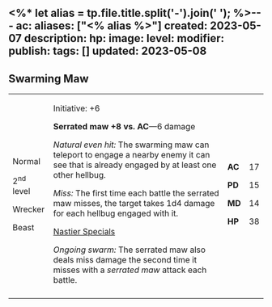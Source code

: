 <%* let alias = tp.file.title.split('-').join(' '); %>---
ac: 
aliases: ["<% alias %>"]
created: 2023-05-07
description: 
hp: 
image: 
level: 
modifier: 
publish: 
tags: []
updated: 2023-05-08
---

## Swarming Maw

<table>
<colgroup>
<col style="width: 16%" />
<col style="width: 72%" />
<col style="width: 5%" />
<col style="width: 5%" />
</colgroup>
<tbody>
<tr class="odd">
<td><p>Normal</p>
<p>2<sup>nd</sup> level</p>
<p>Wrecker</p>
<p>Beast</p></td>
<td><p>Initiative: +6</p>
<p><strong>Serrated maw +8 vs. AC</strong>—6 damage</p>
<p><em>Natural even hit:</em> The swarming maw can teleport to engage a
nearby enemy it can see that is already engaged by at least one other
hellbug.</p>
<p><em>Miss:</em> The first time each battle the serrated maw misses,
the target takes 1d4 damage for each hellbug engaged with it.</p>
<p><u>Nastier Specials</u></p>
<p><em>Ongoing swarm:</em> The serrated maw also deals miss damage the
second time it misses with a <em>serrated maw</em> attack each
battle.</p></td>
<td><p><strong>AC</strong></p>
<p><strong>PD</strong></p>
<p><strong>MD</strong></p>
<p><strong>HP</strong></p></td>
<td><p>17</p>
<p>15</p>
<p>14</p>
<p>38</p></td>
</tr>
<tr class="even">
<td></td>
<td></td>
<td></td>
<td></td>
</tr>
</tbody>
</table>
